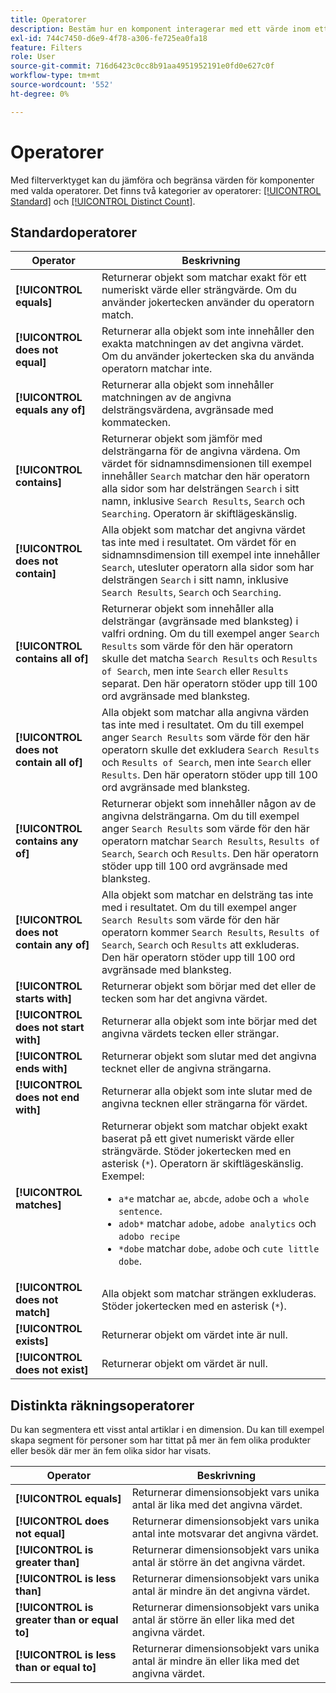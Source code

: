 ```yaml
---
title: Operatorer
description: Bestäm hur en komponent interagerar med ett värde inom ett segment.
exl-id: 744c7450-d6e9-4f78-a306-fe725ea0fa18
feature: Filters
role: User
source-git-commit: 716d6423c0cc8b91aa4951952191e0fd0e627c0f
workflow-type: tm+mt
source-wordcount: '552'
ht-degree: 0%

---
```


# Operatorer

Med filterverktyget kan du jämföra och begränsa värden för komponenter med valda operatorer. Det finns två kategorier av operatorer: [[!UICONTROL Standard]](#standard-operators) och [[!UICONTROL Distinct Count]](#distinct-count-operators).

## Standardoperatorer

| Operator | Beskrivning |
| --- | --- |
| **[!UICONTROL equals]** | Returnerar objekt som matchar exakt för ett numeriskt värde eller strängvärde. Om du använder jokertecken använder du operatorn match. |
| **[!UICONTROL does not equal]** | Returnerar alla objekt som inte innehåller den exakta matchningen av det angivna värdet.  Om du använder jokertecken ska du använda operatorn matchar inte. |
| **[!UICONTROL equals any of]** | Returnerar alla objekt som innehåller matchningen av de angivna delsträngsvärdena, avgränsade med kommatecken. |
| **[!UICONTROL contains]** | Returnerar objekt som jämför med delsträngarna för de angivna värdena. Om värdet för sidnamnsdimensionen till exempel innehåller `Search` matchar den här operatorn alla sidor som har delsträngen `Search` i sitt namn, inklusive `Search Results`, `Search` och `Searching`. Operatorn är skiftlägeskänslig. |
| **[!UICONTROL does not contain]** | Alla objekt som matchar det angivna värdet tas inte med i resultatet. Om värdet för en sidnamnsdimension till exempel inte innehåller `Search`, utesluter operatorn alla sidor som har delsträngen `Search` i sitt namn, inklusive `Search Results`, `Search` och `Searching`. |
| **[!UICONTROL contains all of]** | Returnerar objekt som innehåller alla delsträngar (avgränsade med blanksteg) i valfri ordning. Om du till exempel anger `Search Results` som värde för den här operatorn skulle det matcha `Search Results` och `Results of Search`, men inte `Search` eller `Results` separat. Den här operatorn stöder upp till 100 ord avgränsade med blanksteg. |
| **[!UICONTROL does not contain all of]** | Alla objekt som matchar alla angivna värden tas inte med i resultatet. Om du till exempel anger `Search Results` som värde för den här operatorn skulle det exkludera `Search Results` och `Results of Search`, men inte `Search` eller `Results`. Den här operatorn stöder upp till 100 ord avgränsade med blanksteg. |
| **[!UICONTROL contains any of]** | Returnerar objekt som innehåller någon av de angivna delsträngarna. Om du till exempel anger `Search Results` som värde för den här operatorn matchar `Search Results`, `Results of Search`, `Search` och `Results`. Den här operatorn stöder upp till 100 ord avgränsade med blanksteg. |
| **[!UICONTROL does not contain any of]** | Alla objekt som matchar en delsträng tas inte med i resultatet. Om du till exempel anger `Search Results` som värde för den här operatorn kommer `Search Results`, `Results of Search`, `Search` och `Results` att exkluderas. Den här operatorn stöder upp till 100 ord avgränsade med blanksteg. |
| **[!UICONTROL starts with]** | Returnerar objekt som börjar med det eller de tecken som har det angivna värdet. |
| **[!UICONTROL does not start with]** | Returnerar alla objekt som inte börjar med det angivna värdets tecken eller strängar. |
| **[!UICONTROL ends with]** | Returnerar objekt som slutar med det angivna tecknet eller de angivna strängarna. |
| **[!UICONTROL does not end with]** | Returnerar alla objekt som inte slutar med de angivna tecknen eller strängarna för värdet. |
| **[!UICONTROL matches]** | Returnerar objekt som matchar objekt exakt baserat på ett givet numeriskt värde eller strängvärde. Stöder jokertecken med en asterisk (`*`). Operatorn är skiftlägeskänslig. Exempel:<ul><li>`a*e` matchar `ae`, `abcde`, `adobe` och `a whole sentence`.</li><li>`adob*` matchar `adobe`, `adobe analytics` och `adobo recipe`</li><li>`*dobe` matchar `dobe`, `adobe` och `cute little dobe`.</li></ul> |
| **[!UICONTROL does not match]** | Alla objekt som matchar strängen exkluderas. Stöder jokertecken med en asterisk (`*`). |
| **[!UICONTROL exists]** | Returnerar objekt om värdet inte är null. |
| **[!UICONTROL does not exist]** | Returnerar objekt om värdet är null. |

## Distinkta räkningsoperatorer

Du kan segmentera ett visst antal artiklar i en dimension. Du kan till exempel skapa segment för personer som har tittat på mer än fem olika produkter eller besök där mer än fem olika sidor har visats.

| Operator | Beskrivning |
| --- | --- |
| **[!UICONTROL equals]** | Returnerar dimensionsobjekt vars unika antal är lika med det angivna värdet. |
| **[!UICONTROL does not equal]** | Returnerar dimensionsobjekt vars unika antal inte motsvarar det angivna värdet. |
| **[!UICONTROL is greater than]** | Returnerar dimensionsobjekt vars unika antal är större än det angivna värdet. |
| **[!UICONTROL is less than]** | Returnerar dimensionsobjekt vars unika antal är mindre än det angivna värdet. |
| **[!UICONTROL is greater than or equal to]** | Returnerar dimensionsobjekt vars unika antal är större än eller lika med det angivna värdet. |
| **[!UICONTROL is less than or equal to]** | Returnerar dimensionsobjekt vars unika antal är mindre än eller lika med det angivna värdet. |
